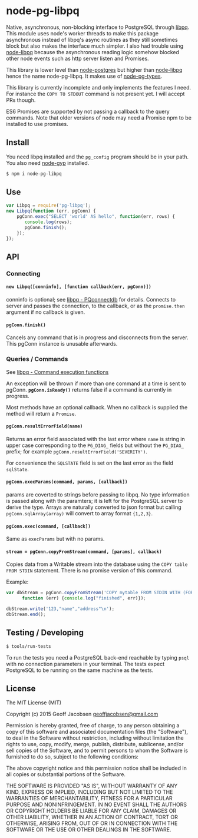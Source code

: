 # node-pg-libpq

Native, asynchronous, non-blocking interface to PostgreSQL through
[libpq](http://www.postgresql.org/docs/9.4/static/libpq.html). This module uses node's worker
threads to make this package asynchronous instead of libpq's async routines as they still sometimes
block but also makes the interface much simpler. I also had trouble using
[node-libpq](https://github.com/brianc/node-libpq) because the asynchronous reading logic somehow
blocked other node events such as http server listen and Promises.

This library is lower level than [node-postgres](https://github.com/brianc/node-postgres) but higher
 than [node-libpq](https://github.com/brianc/node-libpq) hence the name node-pg-libpq. It
 makes use of [node-pg-types](https://github.com/brianc/node-pg-types).

This library is currently incomplete and only implements the features I need. For instance the `COPY
TO STDOUT` command is not present yet. I will accept PRs though.

ES6 Promises are supported by not passing a callback to the query commands. Note that older versions
of node may need a Promise npm to be installed to use promises.

## Install

You need libpq installed and the `pg_config` program should be in your path.  You also need
[node-gyp](https://github.com/TooTallNate/node-gyp) installed.

```sh
$ npm i node-pg-libpq
```

## Use

```js
var Libpq = require('pg-libpq');
new Libpq(function (err, pgConn) {
    pgConn.exec("SELECT 'world' AS hello", function(err, rows) {
       console.log(rows);
       pgConn.finish();
    });
});
```

## API

### Connecting

#### `new Libpq([conninfo], [function callback(err, pgConn)])`

conninfo is optional; see [libpq -
PQconnectdb](http://www.postgresql.org/docs/9.4/interactive/libpq-connect.html) for
details. Connects to server and passes the connection, to the callback, or as the `promise.then`
argument if no callback is given.

#### `pgConn.finish()`

Cancels any command that is in progress and disconnects from the server. This pgConn instance is
unusable afterwards.

### Queries / Commands

See [libpq -
Command execution functions](http://www.postgresql.org/docs/9.4/interactive/libpq-exec.html)

An exception will be thrown if more than one command at a time is sent to
pgConn. **`pgConn.isReady()`** returns false if a command is currently in progress.

Most methods have an optional callback. When no callback is supplied the method will return a
`Promise`.

#### `pgConn.resultErrorField(name)`

Returns an error field associated with the last error where `name` is string in upper case
corresponding to the `PG_DIAG_` fields but without the `PG_DIAG_` prefix; for example
`pgConn.resultErrorField('SEVERITY')`.

For convenience the `SQLSTATE` field is set on the last error as the field `sqlState`.

#### `pgConn.execParams(command, params, [callback])`

params are coverted to strings before passing to libpq. No type information is passed along with the
paramters; it is left for the PostgreSQL server to derive the type. Arrays are naturally converted to
json format but calling `pgConn.sqlArray(array)` will convert to array format `{1,2,3}`.

#### `pgConn.exec(command, [callback])`

Same as `execParams` but with no params.

#### `stream = pgConn.copyFromStream(command, [params], callback)`

Copies data from a Writable stream into the database using the `COPY table FROM STDIN` statement.
There is no promise version of this command.

Example:

```js
var dbStream = pgConn.copyFromStream('COPY mytable FROM STDIN WITH (FORMAT csv) ',
      function (err) {console.log("finished", err)});

dbStream.write('123,"name","address"\n');
dbStream.end();
```

## Testing / Developing

```sh
$ tools/run-tests
```

To run the tests you need a PostgreSQL back-end reachable by typing `psql` with no connection
parameters in your terminal. The tests expect PostgreSQL to be running on the same machine as the
tests.


## License

The MIT License (MIT)

Copyright (c) 2015 Geoff Jacobsen <geoffjacobsen@gmail.com>

Permission is hereby granted, free of charge, to any person obtaining a copy
of this software and associated documentation files (the "Software"), to deal
in the Software without restriction, including without limitation the rights
to use, copy, modify, merge, publish, distribute, sublicense, and/or sell
copies of the Software, and to permit persons to whom the Software is
furnished to do so, subject to the following conditions:

The above copyright notice and this permission notice shall be included in
all copies or substantial portions of the Software.

THE SOFTWARE IS PROVIDED "AS IS", WITHOUT WARRANTY OF ANY KIND, EXPRESS OR
IMPLIED, INCLUDING BUT NOT LIMITED TO THE WARRANTIES OF MERCHANTABILITY,
FITNESS FOR A PARTICULAR PURPOSE AND NONINFRINGEMENT. IN NO EVENT SHALL THE
AUTHORS OR COPYRIGHT HOLDERS BE LIABLE FOR ANY CLAIM, DAMAGES OR OTHER
LIABILITY, WHETHER IN AN ACTION OF CONTRACT, TORT OR OTHERWISE, ARISING FROM,
OUT OF OR IN CONNECTION WITH THE SOFTWARE OR THE USE OR OTHER DEALINGS IN
THE SOFTWARE.
